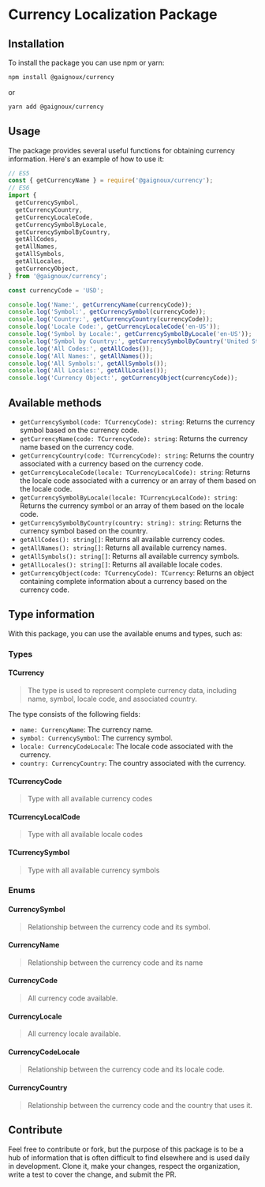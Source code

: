 # Currency Localization Package

## Installation

To install the package you can use npm or yarn:

```bash
npm install @gaignoux/currency
```

or

```bash
yarn add @gaignoux/currency
```

## Usage

The package provides several useful functions for obtaining currency information. Here's an example of how to use it:

```typescript
// ES5
const { getCurrencyName } = require('@gaignoux/currency');
// ES6
import {
  getCurrencySymbol,
  getCurrencyCountry,
  getCurrencyLocaleCode,
  getCurrencySymbolByLocale,
  getCurrencySymbolByCountry,
  getAllCodes,
  getAllNames,
  getAllSymbols,
  getAllLocales,
  getCurrencyObject,
} from '@gaignoux/currency';

const currencyCode = 'USD';

console.log('Name:', getCurrencyName(currencyCode));
console.log('Symbol:', getCurrencySymbol(currencyCode));
console.log('Country:', getCurrencyCountry(currencyCode));
console.log('Locale Code:', getCurrencyLocaleCode('en-US'));
console.log('Symbol by Locale:', getCurrencySymbolByLocale('en-US'));
console.log('Symbol by Country:', getCurrencySymbolByCountry('United States'));
console.log('All Codes:', getAllCodes());
console.log('All Names:', getAllNames());
console.log('All Symbols:', getAllSymbols());
console.log('All Locales:', getAllLocales());
console.log('Currency Object:', getCurrencyObject(currencyCode));
```

## Available methods

- `getCurrencySymbol(code: TCurrencyCode): string`: Returns the currency symbol based on the currency code.
- `getCurrencyName(code: TCurrencyCode): string`: Returns the currency name based on the currency code.
- `getCurrencyCountry(code: TCurrencyCode): string`: Returns the country associated with a currency based on the currency code.
- `getCurrencyLocaleCode(locale: TCurrencyLocalCode): string`: Returns the locale code associated with a currency or an array of them based on the locale code.
- `getCurrencySymbolByLocale(locale: TCurrencyLocalCode): string`: Returns the currency symbol or an array of them based on the locale code.
- `getCurrencySymbolByCountry(country: string): string`: Returns the currency symbol based on the country.
- `getAllCodes(): string[]`: Returns all available currency codes.
- `getAllNames(): string[]`: Returns all available currency names.
- `getAllSymbols(): string[]`: Returns all available currency symbols.
- `getAllLocales(): string[]`: Returns all available locale codes.
- `getCurrencyObject(code: TCurrencyCode): TCurrency`: Returns an object containing complete information about a currency based on the currency code.

## Type information

With this package, you can use the available enums and types, such as:

### Types

#### TCurrency

> The type is used to represent complete currency data, including name, symbol, locale code, and associated country.

The type consists of the following fields:

- `name: CurrencyName`: The currency name.
- `symbol: CurrencySymbol`: The currency symbol.
- `locale: CurrencyCodeLocale`: The locale code associated with the currency.
- `country: CurrencyCountry`: The country associated with the currency.

#### TCurrencyCode

> Type with all available currency codes

#### TCurrencyLocalCode

> Type with all available locale codes

#### TCurrencySymbol

> Type with all available currency symbols

### Enums

#### CurrencySymbol

> Relationship between the currency code and its symbol.

#### CurrencyName

> Relationship between the currency code and its name

#### CurrencyCode

> All currency code available.

#### CurrencyLocale

> All currency locale available.

#### CurrencyCodeLocale

> Relationship between the currency code and its locale code.

#### CurrencyCountry

> Relationship between the currency code and the country that uses it.

## Contribute

Feel free to contribute or fork, but the purpose of this package is to be a hub of information that is often difficult to find elsewhere and is used daily in development. Clone it, make your changes, respect the organization, write a test to cover the change, and submit the PR.
